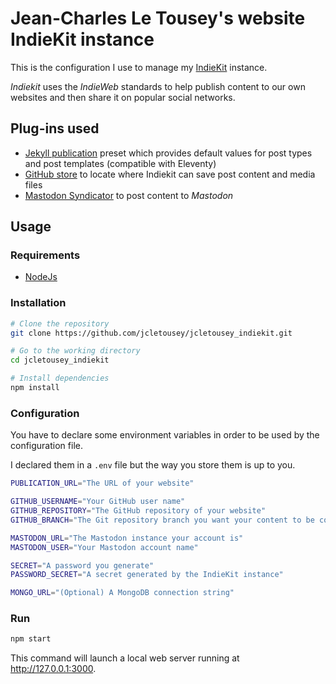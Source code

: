 # Jean-Charles Le Tousey's website IndieKit instance

This is the configuration I use to manage my [IndieKit](https://getindiekit.com) instance.

_Indiekit_ uses the _IndieWeb_ standards to help publish content to our own websites and then share it on popular social networks.

## Plug-ins used

- [Jekyll publication](https://getindiekit.com/plugins/presets#indiekit-preset-jekyll) preset which provides default values for post types and post templates (compatible with Eleventy)
- [GitHub store](https://getindiekit.com/plugins/stores#indiekit-store-github) to locate where Indiekit can save post content and media files
- [Mastodon Syndicator](https://getindiekit.com/plugins/syndicators#indiekit-syndicator-mastodon) to post content to _Mastodon_

## Usage

### Requirements

- [NodeJs](https://nodejs.org)

### Installation

```bash
# Clone the repository
git clone https://github.com/jcletousey/jcletousey_indiekit.git

# Go to the working directory
cd jcletousey_indiekit

# Install dependencies
npm install
```

### Configuration

You have to declare some environment variables in order to be used by the configuration file.

I declared them in a `.env` file but the way you store them is up to you.

```bash
PUBLICATION_URL="The URL of your website"

GITHUB_USERNAME="Your GitHub user name"
GITHUB_REPOSITORY="The GitHub repository of your website"
GITHUB_BRANCH="The Git repository branch you want your content to be commited at"

MASTODON_URL="The Mastodon instance your account is"
MASTODON_USER="Your Mastodon account name"

SECRET="A password you generate"
PASSWORD_SECRET="A secret generated by the IndieKit instance"

MONGO_URL="(Optional) A MongoDB connection string"
```

### Run

```bash
npm start
```

This command will launch a local web server running at http://127.0.0.1:3000.
